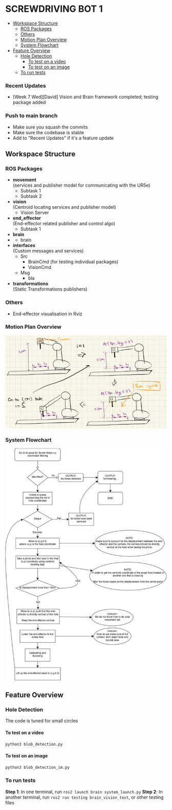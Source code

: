 <!-- omit from toc -->
# SCREWDRIVING BOT 1

- [Workspace Structure](#workspace-structure)
  - [ROS Packages](#ros-packages)
  - [Others](#others)
  - [Motion Plan Overview](#motion-plan-overview)
  - [System Flowchart](#system-flowchart)
- [Feature Overview](#feature-overview)
  - [Hole Detection](#hole-detection)
    - [To test on a video](#to-test-on-a-video)
    - [To test on an image](#to-test-on-an-image)
  - [To run tests](#to-run-tests)

### Recent Updates
- [Week 7 Wed][David] Vision and Brain framework completed; testing package added

### Push to main branch
- Make sure you squash the commits
- Make sure the codebase is stable
- Add to "Recent Updates" if it's a feature update 

## Workspace Structure
### ROS Packages
- **movement**  
  (services and publisher model for communicating with the UR5e)  
  - Subtask 1
  - Subtask 2
- **vision**  
  (Centroid locating services and publisher model)  
  - Vision Server
- **end_effector**  
  (End-effector related publisher and control algo)
  - Subtask 1
- **brain**
- - brain
- **interfaces**  
  (Custom messages and services)
  - Src
	- BrainCmd (for testing individual packages)
	- VisionCmd
  - Msg
	- bla
- **transformations**  
  (Static Transformations publishers)
### Others
- End-effector visualisation in Rviz

### Motion Plan Overview
![overview pic](/img/MotionPlan_overview.png)

### System Flowchart
![flowchart](/img/flowchart.jpg)

## Feature Overview

### Hole Detection
The code is tuned for small circles

#### To test on a video
`python3 blob_detection.py`
#### To test on an image
`python3 blob_detection_im.py`

### To run tests
**Step 1**: In one terminal, run `ros2 launch brain system_launch.py`
**Step 2**: In another terminal, run `ros2 run testing brain_vision_test`, or other testing files